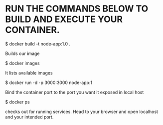 # RUN THE COMMANDS BELOW TO BUILD AND EXECUTE YOUR CONTAINER.

$ docker build -t node-app:1.0 .

Builds our image

$ docker images

It lists available images

$ docker run -d -p 3000:3000 node-app:1

Bind the container port to the port you want it exposed in local host

$ docker ps

checks out for running services. Head to your browser and open localhost and your intended port.